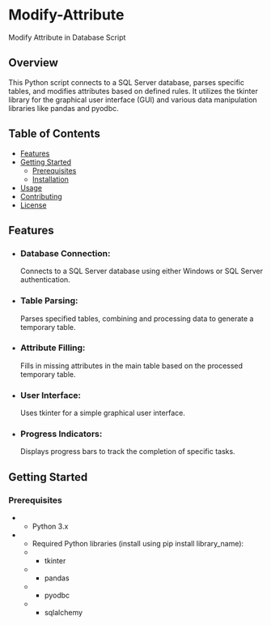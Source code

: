 # Modify-Attribute
Modify Attribute in Database Script

## Overview
This Python script connects to a SQL Server database, parses specific tables, and modifies attributes based on defined rules. It utilizes the tkinter library for the graphical user interface (GUI) and various data manipulation libraries like pandas and pyodbc.

## Table of Contents
- [Features](#Features)
- [Getting Started](#Getting-Started)
  - [Prerequisites](#Prerequisites)
  - [Installation](#Installation)
- [Usage](#Usage)
- [Contributing](#Contributing)
- [License](#License)


## Features
* ### Database Connection:
  Connects to a SQL Server database using either Windows or SQL Server authentication.
* ### Table Parsing:
  Parses specified tables, combining and processing data to generate a temporary table.
* ### Attribute Filling:
  Fills in missing attributes in the main table based on the processed temporary table.
* ### User Interface:
  Uses tkinter for a simple graphical user interface.
* ### Progress Indicators:
  Displays progress bars to track the completion of specific tasks.

## Getting Started
### Prerequisites
- * Python 3.x
- * Required Python libraries (install using pip install library_name):
  - * tkinter
  - * pandas
  - * pyodbc
  - * sqlalchemy





